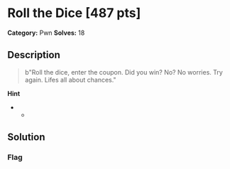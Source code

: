 # Roll the Dice [487 pts]

**Category:** Pwn
**Solves:** 18

## Description
>b"Roll the dice, enter the coupon. Did you win? No? No worries. Try again. Lifes all about chances."

**Hint**
* -

## Solution

### Flag

